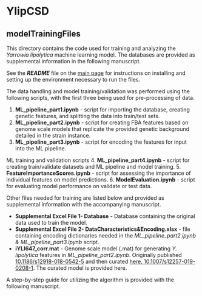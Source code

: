 # YlipCSD 
## modelTrainingFiles

This directory contains the code used for training and analyzing the *Yarrowia lipolytica* machine learning model. The databases are provided as supplemental information in the following manuscript.  <br>

See the ***README*** file on the [main page](https://github.com/jjczajka/YlipCSD) for instructions on installing and setting up the environment necessary to run the files.

The data handling and model training/validation was performed using the following scripts, with the first three being used for pre-processing of data.
1. **ML_pipeline_part1.ipynb** - script for importing the database, creating genetic features, and splitting the data into train/test sets.
2. **ML_pipeline_part2.ipynb** - script for creating FBA features based on genome scale models that replicate the provided genetic background detailed in the strain instance.  
3. **ML_pipeline_part3.ipynb** - script for encoding the features for input into the ML pipeline.


ML training and validation scripts
4. **ML_pipeline_part4.ipynb** - script for creating train/validate datasets and ML pipeline and model training.
5. **FeatureImportanceScores.ipynb** - script for assessing the importance of individual features on model predictions.
6. **ModelEvaluation.ipynb** - script for evaluating model performance on validate or test data.

Other files needed for training are listed below and provided as supplemental information with the accompanying manuscript.
* **Supplemental Excel File 1- Database** - Database containing the original data used to train the model. 
* **Supplemental Excel File 2- DataCharacteristics&Encoding.xlsx** - file containing encoding dictionaries needed in the *ML_pipeline_part2.ipynb & ML_pipeline_part3.ipynb* script.
* **iYLI647_corr.mat** - Genome scale model (.mat) for generating *Y. lipolytica* features in *ML_pipeline_part2.ipynb*. Originally published [10.1186/s12918-018-0542-5](10.1186/s12918-018-0542-5) and then curated [here, 10.1007/s12257-019-0208-1](10.1007/s12257-019-0208-1). The curated model is provided here. 

A step-by-step guide for utilizing the algorithm is provided with the following manuscript.
